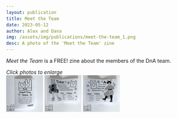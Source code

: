 ```yaml
---
layout: publication
title: Meet the Team
date: 2023-05-12
author: Alex and Dana
img: /assets/img/publications/meet-the-team_1.png
desc: A photo of the 'Meet the Team' zine
---
```


*Meet the Team* is a FREE! zine about the members of the DnA team.


*Click photos to enlarge*  
<a href="/assets/img/publications/meet-the-team_1.png"><img src="/assets/img/publications/meet-the-team_1.png" alt="A photo of the 'Meet the Team' zine." width="100"></a>
<a href="/assets/img/publications/meet-the-team_2.png"><img src="/assets/img/publications/meet-the-team_2.png" alt="A photo of the interior of the zine." width="100"></a>
<a href="/assets/img/publications/meet-the-team_3.png"><img src="/assets/img/publications/meet-the-team_3.png" alt="A photo of the back of the zine.'" width="100"></a>
